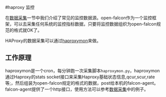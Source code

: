 #haproxy 监控

在[数据采集](../philosophy/data-collect.md)一节中我们介绍了常见的监控数据源。open-falcon作为一个监控框架，可以去采集任何系统的监控指标数据，只要将监控数据组织为open-falcon规范的格式就OK了。

HAProxy的数据采集可以通过[haproxymon](https://github.com/iask/haproxymon)来做。

## 工作原理

haproxymon是一个cron，每分钟跑一次采集脚本```haproxymon.py```，haproxymon通过Haproxy的stats socket接口来采集Haproxy基础状态信息,qcur,scur,rate等;，然后组装为open-falcon规定的格式的数据，post给本机的falcon-agent。falcon-agent提供了一个http接口，使用方法可以参考[数据采集](../philosophy/data-collect.md)中的例子。